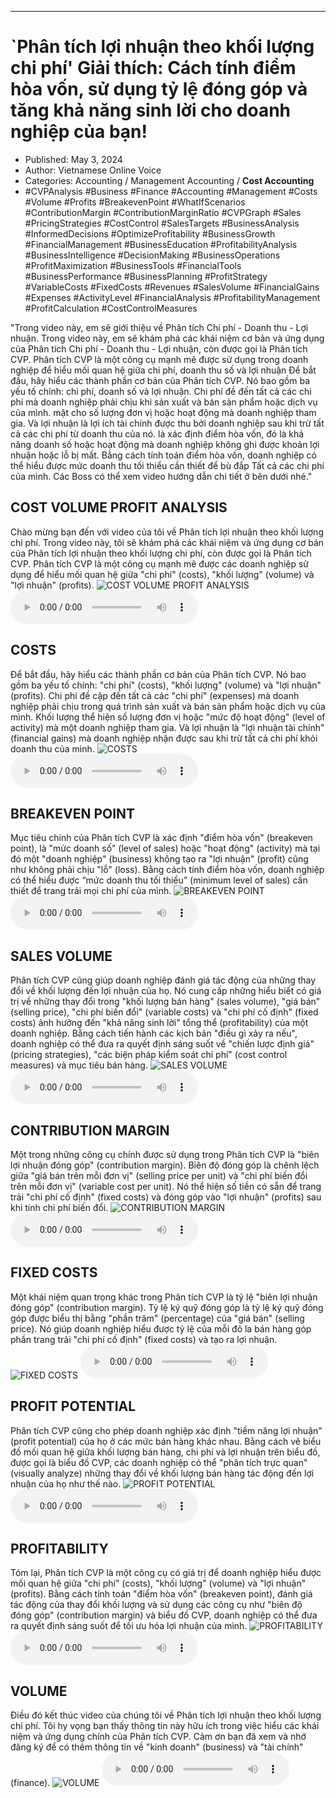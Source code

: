 
---

# \`Phân tích lợi nhuận theo khối lượng chi phí' Giải thích: Cách tính điểm hòa vốn, sử dụng tỷ lệ đóng góp và tăng khả năng sinh lời cho doanh nghiệp của bạn!

- Published: May 3, 2024
- Author: Vietnamese Online Voice
- Categories: Accounting / Management Accounting / **Cost Accounting**
- #CVPAnalysis #Business #Finance #Accounting #Management #Costs #Volume #Profits #BreakevenPoint #WhatIfScenarios #ContributionMargin #ContributionMarginRatio #CVPGraph #Sales #PricingStrategies #CostControl #SalesTargets #BusinessAnalysis #InformedDecisions #OptimizeProfitability #BusinessGrowth #FinancialManagement #BusinessEducation #ProfitabilityAnalysis #BusinessIntelligence #DecisionMaking #BusinessOperations #ProfitMaximization #BusinessTools #FinancialTools #BusinessPerformance #BusinessPlanning #ProfitStrategy #VariableCosts #FixedCosts #Revenues #SalesVolume #FinancialGains #Expenses #ActivityLevel #FinancialAnalysis #ProfitabilityManagement #ProfitCalculation #CostControlMeasures

"Trong video này, em sẽ giới thiệu về Phân tích Chi phí - Doanh thu - Lợi nhuận. Trong video này, em sẽ khám phá các khái niệm cơ bản và ứng dụng của Phân tích Chi phí - Doanh thu - Lợi nhuận, còn được gọi là Phân tích CVP. Phân tích CVP là một công cụ mạnh mẽ được sử dụng trong doanh nghiệp để hiểu mối quan hệ giữa chi phí, doanh thu số và lợi nhuận Để bắt đầu, hãy hiểu các thành phần cơ bản của Phân tích CVP. Nó bao gồm ba yếu tố chính: chi phí, doanh số và lợi nhuận. Chi phí đề đến tất cả các chi phí mà doanh nghiệp phải chịu khi sản xuất và bán sản phẩm hoặc dịch vụ của mình. mặt cho số lượng đơn vị hoặc hoạt động mà doanh nghiệp tham gia. Và lợi nhuận là lợi ích tài chính được thu bởi doanh nghiệp sau khi trừ tất cả các chi phí từ doanh thu của nó. là xác định điểm hòa vốn, đó là khả năng doanh số hoặc hoạt động mà doanh nghiệp không ghi được khoản lợi nhuận hoặc lỗ bị mất. Bằng cách tính toán điểm hòa vốn, doanh nghiệp có thể hiểu được mức doanh thu tối thiểu cần thiết để bù đắp Tất cả các chi phí của mình. Các Boss có thể xem video hướng dẫn chi tiết ở bên dưới nhé."


## COST VOLUME PROFIT ANALYSIS

Chào mừng bạn đến với video của tôi về Phân tích lợi nhuận theo khối lượng chi phí. Trong video này, tôi sẽ khám phá các khái niệm và ứng dụng cơ bản của Phân tích lợi nhuận theo khối lượng chi phí, còn được gọi là Phân tích CVP. Phân tích CVP là một công cụ mạnh mẽ được các doanh nghiệp sử dụng để hiểu mối quan hệ giữa "chi phí" (costs), "khối lượng" (volume) và "lợi nhuận" (profits).
![COST VOLUME PROFIT ANALYSIS](https://http-archiver-apis-production-80.schnworks.com/storage/images/transitions/2024-05-03/transition--258160592-Montserrat-SemiBold-004895.jpg)
<audio controls>
    <source src="https://http-archiver-apis-production-80.schnworks.com/storage/storage/audio/file-36532950855.mp3" type="audio/mpeg">
</audio>



## COSTS

Để bắt đầu, hãy hiểu các thành phần cơ bản của Phân tích CVP. Nó bao gồm ba yếu tố chính: "chi phí" (costs), "khối lượng" (volume) và "lợi nhuận" (profits). Chi phí đề cập đến tất cả các "chi phí" (expenses) mà doanh nghiệp phải chịu trong quá trình sản xuất và bán sản phẩm hoặc dịch vụ của mình. Khối lượng thể hiện số lượng đơn vị hoặc "mức độ hoạt động" (level of activity) mà một doanh nghiệp tham gia. Và lợi nhuận là "lợi nhuận tài chính" (financial gains) mà doanh nghiệp nhận được sau khi trừ tất cả chi phí khỏi doanh thu của mình.
![COSTS](https://http-archiver-apis-production-80.schnworks.com/storage/images/transitions/2024-05-03/transition-3953535180-Montserrat-Bold-004895.jpg)
<audio controls>
    <source src="https://http-archiver-apis-production-80.schnworks.com/storage/storage/audio/file-2579888834.mp3" type="audio/mpeg">
</audio>



## BREAKEVEN POINT

Mục tiêu chính của Phân tích CVP là xác định "điểm hòa vốn" (breakeven point), là "mức doanh số" (level of sales) hoặc "hoạt động" (activity) mà tại đó một "doanh nghiệp" (business) không tạo ra "lợi nhuận" (profit) cũng như không phải chịu "lỗ" (loss). Bằng cách tính điểm hòa vốn, doanh nghiệp có thể hiểu được “mức doanh thu tối thiểu” (minimum level of sales) cần thiết để trang trải mọi chi phí của mình.
![BREAKEVEN POINT](https://http-archiver-apis-production-80.schnworks.com/storage/images/transitions/2024-05-03/transition--52764669445-Montserrat-Regular-673AB7.jpg)
<audio controls>
    <source src="https://http-archiver-apis-production-80.schnworks.com/storage/storage/audio/file-15531510007.mp3" type="audio/mpeg">
</audio>



## SALES VOLUME

Phân tích CVP cũng giúp doanh nghiệp đánh giá tác động của những thay đổi về khối lượng đến lợi nhuận của họ. Nó cung cấp những hiểu biết có giá trị về những thay đổi trong "khối lượng bán hàng" (sales volume), "giá bán" (selling price), "chi phí biến đổi" (variable costs) và "chi phí cố định" (fixed costs) ảnh hưởng đến "khả năng sinh lời" tổng thể (profitability) của một doanh nghiệp. Bằng cách tiến hành các kịch bản "điều gì xảy ra nếu", doanh nghiệp có thể đưa ra quyết định sáng suốt về "chiến lược định giá" (pricing strategies), "các biện pháp kiểm soát chi phí" (cost control measures) và mục tiêu bán hàng.
![SALES VOLUME](https://http-archiver-apis-production-80.schnworks.com/storage/images/transitions/2024-05-03/transition--6407295553-Montserrat-Regular-9C27B0.jpg)
<audio controls>
    <source src="https://http-archiver-apis-production-80.schnworks.com/storage/storage/audio/file-48626187158.mp3" type="audio/mpeg">
</audio>



## CONTRIBUTION MARGIN

Một trong những công cụ chính được sử dụng trong Phân tích CVP là "biên lợi nhuận đóng góp" (contribution margin). Biên độ đóng góp là chênh lệch giữa "giá bán trên mỗi đơn vị" (selling price per unit) và "chi phí biến đổi trên mỗi đơn vị" (variable cost per unit). Nó thể hiện số tiền có sẵn để trang trải "chi phí cố định" (fixed costs) và đóng góp vào "lợi nhuận" (profits) sau khi tính chi phí biến đổi.
![CONTRIBUTION MARGIN](https://http-archiver-apis-production-80.schnworks.com/storage/images/transitions/2024-05-03/transition-31480330833-Montserrat-Thin-9C27B0.jpg)
<audio controls>
    <source src="https://http-archiver-apis-production-80.schnworks.com/storage/storage/audio/file-20163513313.mp3" type="audio/mpeg">
</audio>



## FIXED COSTS

Một khái niệm quan trọng khác trong Phân tích CVP là tỷ lệ "biên lợi nhuận đóng góp" (contribution margin). Tỷ lệ ký quỹ đóng góp là tỷ lệ ký quỹ đóng góp được biểu thị bằng "phần trăm" (percentage) của "giá bán" (selling price). Nó giúp doanh nghiệp hiểu được tỷ lệ của mỗi đô la bán hàng góp phần trang trải "chi phí cố định" (fixed costs) và tạo ra lợi nhuận.
![FIXED COSTS](https://http-archiver-apis-production-80.schnworks.com/storage/images/transitions/2024-05-03/transition--9158204054-Montserrat-SemiBold-1A237E.jpg)
<audio controls>
    <source src="https://http-archiver-apis-production-80.schnworks.com/storage/storage/audio/file-6227386920.mp3" type="audio/mpeg">
</audio>



## PROFIT POTENTIAL

Phân tích CVP cũng cho phép doanh nghiệp xác định "tiềm năng lợi nhuận" (profit potential) của họ ở các mức bán hàng khác nhau. Bằng cách vẽ biểu đồ mối quan hệ giữa khối lượng bán hàng, chi phí và lợi nhuận trên biểu đồ, được gọi là biểu đồ CVP, các doanh nghiệp có thể "phân tích trực quan" (visually analyze) những thay đổi về khối lượng bán hàng tác động đến lợi nhuận của họ như thế nào.
![PROFIT POTENTIAL](https://http-archiver-apis-production-80.schnworks.com/storage/images/transitions/2024-05-03/transition--9556673829-Montserrat-Medium-9C27B0.jpg)
<audio controls>
    <source src="https://http-archiver-apis-production-80.schnworks.com/storage/storage/audio/file-26341463883.mp3" type="audio/mpeg">
</audio>



## PROFITABILITY

Tóm lại, Phân tích CVP là một công cụ có giá trị để doanh nghiệp hiểu được mối quan hệ giữa "chi phí" (costs), "khối lượng" (volume) và "lợi nhuận" (profits). Bằng cách tính toán "điểm hòa vốn" (breakeven point), đánh giá tác động của thay đổi khối lượng và sử dụng các công cụ như "biên độ đóng góp" (contribution margin) và biểu đồ CVP, doanh nghiệp có thể đưa ra quyết định sáng suốt để tối ưu hóa lợi nhuận của mình.
![PROFITABILITY](https://http-archiver-apis-production-80.schnworks.com/storage/images/transitions/2024-05-03/transition--57794021324-Montserrat-ExtraBold-303F9F.jpg)
<audio controls>
    <source src="https://http-archiver-apis-production-80.schnworks.com/storage/storage/audio/file-19885849248.mp3" type="audio/mpeg">
</audio>



## VOLUME

Điều đó kết thúc video của chúng tôi về Phân tích lợi nhuận theo khối lượng chi phí. Tôi hy vọng bạn thấy thông tin này hữu ích trong việc hiểu các khái niệm và ứng dụng chính của Phân tích CVP. Cảm ơn bạn đã xem và nhớ đăng ký để có thêm thông tin về "kinh doanh" (business) và "tài chính" (finance).
![VOLUME](https://http-archiver-apis-production-80.schnworks.com/storage/images/transitions/2024-05-03/transition--6317352174-Montserrat-Thin-004895.jpg)
<audio controls>
    <source src="https://http-archiver-apis-production-80.schnworks.com/storage/storage/audio/file-32933539288.mp3" type="audio/mpeg">
</audio>

